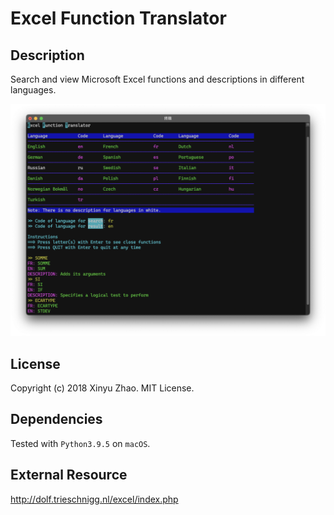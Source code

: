 # Excel Function Translator

## Description

Search and view Microsoft Excel functions and descriptions in different languages.

![Screenshot](https://github.com/charlesmacaron/ExcelFunctionTranslator/blob/main/screenshots/screenshot.png)

## License

Copyright (c) 2018 Xinyu Zhao. MIT License.

## Dependencies

Tested with `Python3.9.5` on `macOS`.

## External Resource

http://dolf.trieschnigg.nl/excel/index.php
